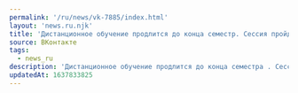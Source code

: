 ```yaml
---
permalink: '/ru/news/vk-7885/index.html'
layout: 'news.ru.njk'
title: 'Дистанционное обучение продлится до конца семестр. Сессия пройдет в очном формате…'
source: ВКонтакте
tags:
  - news_ru
description: 'Дистанционное обучение продлится до конца семестра . Сессия пройдет в очном формате…'
updatedAt: 1637833825
---
```

